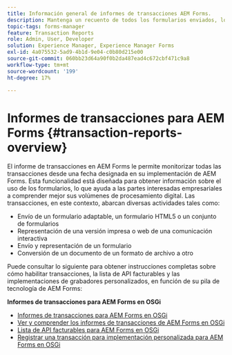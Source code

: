 ```yaml
---
title: Información general de informes de transacciones AEM Forms.
description: Mantenga un recuento de todos los formularios enviados, los documentos enviados, la comunicación interactiva representada, los documentos convertidos en un formato a otro, y más.
topic-tags: forms-manager
feature: Transaction Reports
role: Admin, User, Developer
solution: Experience Manager, Experience Manager Forms
exl-id: 4a075532-5ad9-4b1d-9e04-c0b80d215e00
source-git-commit: 060bb23d64a90f0b2da487ead4c672cbf471c9a8
workflow-type: tm+mt
source-wordcount: '199'
ht-degree: 17%

---
```


# Informes de transacciones para AEM Forms {#transaction-reports-overview}

El informe de transacciones en AEM Forms le permite monitorizar todas las transacciones desde una fecha designada en su implementación de AEM Forms. Esta funcionalidad está diseñada para obtener información sobre el uso de los formularios, lo que ayuda a las partes interesadas empresariales a comprender mejor sus volúmenes de procesamiento digital. Las transacciones, en este contexto, abarcan diversas actividades tales como:

* Envío de un formulario adaptable, un formulario HTML5 o un conjunto de formularios
* Representación de una versión impresa o web de una comunicación interactiva
* Envío y representación de un formulario
* Conversión de un documento de un formato de archivo a otro

Puede consultar lo siguiente para obtener instrucciones completas sobre cómo habilitar transacciones, la lista de API facturables y las implementaciones de grabadores personalizados, en función de su pila de tecnología de AEM Forms:

<!--

**Transaction Reporting for AEM Forms on JEE**

* [Enabling and viewing transaction report for AEM Forms on JEE](/help/forms/using/transaction-report-overview-jee.md)
* [List of billable APIs for AEM Forms on JEE](/help/forms/using/transaction-reports-billable-apis-jee.md)
* [Record a transaction for custom component APIs](/help/forms/using/record-transaction-custom-component-jee.md)

-->

**Informes de transacciones para AEM Forms en OSGi**

* [Informes de transacciones para AEM Forms en OSGi](/help/forms/using/transaction-reports-overview.md)
* [Ver y comprender los informes de transacciones de AEM Forms en OSGi](/help/forms/using/viewing-and-understanding-transaction-reports.md)
* [Lista de API facturables para AEM Forms en OSGi](/help/forms/using/transaction-reports-billable-apis.md)
* [Registrar una transacción para implementación personalizada para AEM Forms en OSGi](/help/forms/using/record-transaction-custom-implementation.md)
